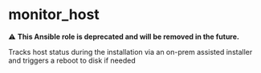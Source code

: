# monitor_host

⚠️ **This Ansible role is deprecated and will be removed in the future.**

Tracks host status during the installation via an on-prem assisted installer and triggers a reboot to disk if needed